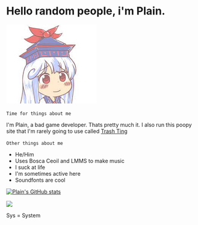 # Hello random people, i'm Plain.

![Keine](keine.jpeg)

`Time for things about me`

I'm Plain, a bad game developer. Thats pretty much it. I also run this poopy site that I'm rarely going to use called [Trash Ting](https://plainsys.github.io/)

`Other things about me`
- He/Him
- Uses Bosca Ceoil and LMMS to make music
- I suck at life
- I'm sometimes active here
- Soundfonts are cool

[![Plain's GitHub stats](https://github-readme-stats.vercel.app/api?username=PlainSys&show_icons=true&theme=radical)](https://github.com/anuraghazra/github-readme-stats)

<a href="https://github.com/PlainSys/plainsys.github.io">
  <img align="center" src="https://github-readme-stats.vercel.app/api/pin/?username=PlainSys&repo=plainsys.github.io&theme=buefy" />
</a>

Sys = System
